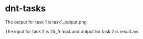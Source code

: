 # dnt-tasks

The output for task 1 is task1_output.png

The input for task 2 is 25_fr.mp4 and output for task 2 is result.avi
